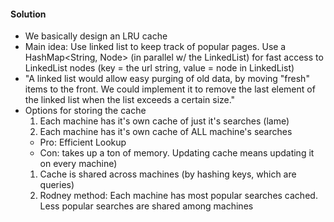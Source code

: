 #### Solution

- We basically design an LRU cache
- Main idea: Use linked list to keep track of popular pages. Use a HashMap<String, Node> (in parallel w/ the LinkedList) for fast access to LinkedList nodes (key = the url string, value = node in LinkedList)
- "A linked list would allow easy purging of old data, by moving "fresh" items to the front. We could implement it to remove the last element of the linked list when the list exceeds a certain size."
- Options for storing the cache
  1. Each machine has it's own cache of just it's searches (lame)
  1. Each machine has it's own cache of ALL machine's searches
    - Pro: Efficient Lookup
    - Con: takes up a ton of memory. Updating cache means updating it on every machine)
  1. Cache is shared across machines (by hashing keys, which are queries)
  1. Rodney method: Each machine has most popular searches cached. Less popular searches are shared among machines

